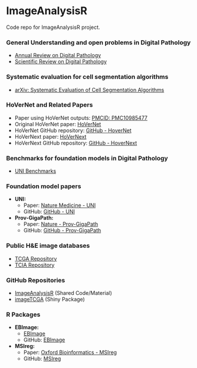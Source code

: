 # ImageAnalysisR

Code repo for ImageAnalysisR project.

### General Understanding and open problems in Digital Pathology
- [Annual Review on Digital Pathology](https://www.annualreviews.org/content/journals/10.1146/annurev-cancerbio-062822-010523?crawler=true)  
- [Scientific Review on Digital Pathology](https://www.sciencedirect.com/science/article/pii/S2153353923001712)  

### Systematic evaluation for cell segmentation algorithms
- [arXiv: Systematic Evaluation of Cell Segmentation Algorithms](https://arxiv.org/abs/2310.18689)

### HoVerNet and Related Papers
- Paper using HoVerNet outputs: [PMCID: PMC10985477](https://pmc.ncbi.nlm.nih.gov/articles/PMC10985477/pdf/347.pdf)  
- Original HoVerNet paper: [HoVerNet](https://www.sciencedirect.com/science/article/pii/S1361841519301045)  
- HoVerNet GitHub repository: [GitHub - HoverNet](https://github.com/vqdang/hover_net)
- HoVerNext paper: [HoVerNext](https://openreview.net/pdf?id=3vmB43oqIO)  
- HoVerNext GitHub repository: [GitHub - HoverNext](https://github.com/digitalpathologybern/hover_next_inference)

### Benchmarks for foundation models in Digital Pathology
- [UNI Benchmarks](https://github.com/mahmoodlab/UNI?tab=readme-ov-file#slide-benchmarks)

### Foundation model papers
- **UNI:**  
  - Paper: [Nature Medicine - UNI](https://www.nature.com/articles/s41591-024-02857-3)  
  - GitHub: [GitHub - UNI](https://github.com/mahmoodlab/UNI)
- **Prov-GigaPath:**  
  - Paper: [Nature - Prov-GigaPath](https://www.nature.com/articles/s41586-024-07441-w)  
  - GitHub: [GitHub - Prov-GigaPath](https://github.com/prov-gigapath/prov-gigapath)

### Public H&E image databases
- [TCGA Repository](https://portal.gdc.cancer.gov/analysis_page?app=Downloads)  
- [TCIA Repository](https://pathdb.cancerimagingarchive.net/eaglescope/dist/?configurl=%2Fsystem%2Ffiles%2Fcollectionmetadata%2F202401%2Fcohort_builder_01-27-2024.json)

### GitHub Repositories
- [ImageAnalysisR](https://github.com/billila/ImageAnalysisR) (Shared Code/Material)  
- [imageTCGA](https://github.com/billila/imageTCGA) (Shiny Package)

### R Packages
- **EBImage:**  
  - [EBImage](https://www.bioconductor.org/packages/release/bioc/html/EBImage.html)
  - GitHub: [EBImage](https://github.com/aoles/EBImage)
- **MSIreg:**  
  - Paper: [Oxford Bioinformatics - MSIreg](https://academic.oup.com/bioinformatics/article/40/11/btae624/7825357)  
  - GitHub: [MSIreg](https://github.com/sslakkimsetty/msireg)

